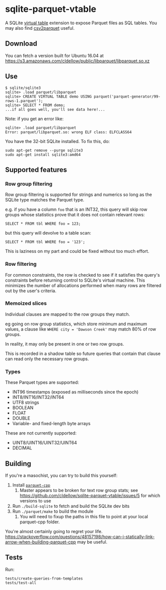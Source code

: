 # sqlite-parquet-vtable

A SQLite [virtual table](https://sqlite.org/vtab.html) extension to expose Parquet files as SQL tables. You may also find [csv2parquet](https://github.com/cldellow/csv2parquet/) useful.

## Download

You can fetch a version built for Ubuntu 16.04 at https://s3.amazonaws.com/cldellow/public/libparquet/libparquet.so.xz

## Use

```
$ sqlite/sqlite3
sqlite> .load parquet/libparquet
sqlite> CREATE VIRTUAL TABLE demo USING parquet('parquet-generator/99-rows-1.parquet');
sqlite> SELECT * FROM demo;
...if all goes well, you'll see data here!...
```

Note: if you get an error like:

```
sqlite> .load parquet/libparquet
Error: parquet/libparquet.so: wrong ELF class: ELFCLASS64
```

You have the 32-bit SQLite installed. To fix this, do:

```
sudo apt-get remove --purge sqlite3
sudo apt-get install sqlite3:amd64
```

## Supported features

### Row group filtering

Row group filtering is supported for strings and numerics so long as the SQLite
type matches the Parquet type.

e.g. if you have a column `foo` that is an INT32, this query will skip row groups whose
statistics prove that it does not contain relevant rows:

```
SELECT * FROM tbl WHERE foo = 123;
```

but this query will devolve to a table scan:

```
SELECT * FROM tbl WHERE foo = '123';
```

This is laziness on my part and could be fixed without too much effort.

### Row filtering

For common constraints, the row is checked to see if it satisfies the query's
constraints before returning control to SQLite's virtual machine. This minimizes
the number of allocations performed when many rows are filtered out by
the user's criteria.

### Memoized slices

Individual clauses are mapped to the row groups they match.

eg going on row group statistics, which store minimum and maximum values, a clause
like `WHERE city = 'Dawson Creek'` may match 80% of row groups.

In reality, it may only be present in one or two row groups.

This is recorded in a shadow table so future queries that contain that clause
can read only the necessary row groups.

### Types

These Parquet types are supported:

* INT96 timestamps (exposed as milliseconds since the epoch)
* INT8/INT16/INT32/INT64
* UTF8 strings
* BOOLEAN
* FLOAT
* DOUBLE
* Variable- and fixed-length byte arrays

These are not currently supported:

* UINT8/UINT16/UINT32/UINT64
* DECIMAL

## Building

If you're a masochist, you can try to build this yourself:

1. Install [`parquet-cpp`](https://github.com/apache/parquet-cpp)
    1. Master appears to be broken for text row group stats; see https://github.com/cldellow/sqlite-parquet-vtable/issues/5 for which versions to use
2. Run `./build-sqlite` to fetch and build the SQLite dev bits
3. Run `./parquet/make` to build the module
    1. You will need to fixup the paths in this file to point at your local parquet-cpp folder.

You're almost certainly going to regret your life. https://stackoverflow.com/questions/48157198/how-can-i-statically-link-arrow-when-building-parquet-cpp may be useful.

## Tests

Run:

```
tests/create-queries-from-templates
tests/test-all
```


